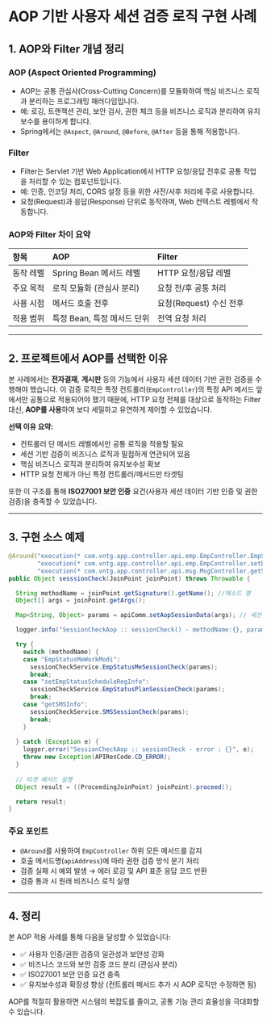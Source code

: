 # AOP 기반 사용자 세션 검증 로직 구현 사례

## 1. AOP와 Filter 개념 정리

### AOP (Aspect Oriented Programming)
- AOP는 공통 관심사(Cross-Cutting Concern)를 모듈화하여 핵심 비즈니스 로직과 분리하는 프로그래밍 패러다임입니다.
- 예: 로깅, 트랜잭션 관리, 보안 검사, 권한 체크 등을 비즈니스 로직과 분리하여 유지보수를 용이하게 합니다.
- Spring에서는 `@Aspect`, `@Around`, `@Before`, `@After` 등을 통해 적용합니다.

### Filter
- Filter는 Servlet 기반 Web Application에서 HTTP 요청/응답 전후로 공통 작업을 처리할 수 있는 컴포넌트입니다.
- 예: 인증, 인코딩 처리, CORS 설정 등을 위한 사전/사후 처리에 주로 사용합니다.
- 요청(Request)과 응답(Response) 단위로 동작하며, Web 컨텍스트 레벨에서 작동합니다.

### AOP와 Filter 차이 요약
| 항목 | AOP | Filter |
|:---|:---|:---|
| 동작 레벨 | Spring Bean 메서드 레벨 | HTTP 요청/응답 레벨 |
| 주요 목적 | 로직 모듈화 (관심사 분리) | 요청 전/후 공통 처리 |
| 사용 시점 | 메서드 호출 전후 | 요청(Request) 수신 전후 |
| 적용 범위 | 특정 Bean, 특정 메서드 단위 | 전역 요청 처리 |

---

## 2. 프로젝트에서 AOP를 선택한 이유

본 사례에서는 **전자결재**, **게시판** 등의 기능에서 사용자 세션 데이터 기반 권한 검증을 수행해야 했습니다. 이 검증 로직은 특정 컨트롤러(`EmpController`)의 특정 API 메서드 앞에서만 공통으로 적용되어야 했기 때문에, HTTP 요청 전체를 대상으로 동작하는 Filter 대신, **AOP를 사용**하여 보다 세밀하고 유연하게 제어할 수 있었습니다.

**선택 이유 요약:**
- 컨트롤러 단 메서드 레벨에서만 공통 로직을 적용할 필요
- 세션 기반 검증이 비즈니스 로직과 밀접하게 연관되어 있음
- 핵심 비즈니스 로직과 분리하여 유지보수성 확보
- HTTP 요청 전체가 아닌 특정 컨트롤러/메서드만 타겟팅

또한 이 구조를 통해 **ISO27001 보안 인증** 요건(사용자 세션 데이터 기반 인증 및 권한 검증)을 충족할 수 있었습니다.

---

## 3. 구현 소스 예제

```java
@Around("execution(* com.vntg.app.controller.api.emp.EmpController.EmpStatusMeWorkModi(..)) || " +
        "execution(* com.vntg.app.controller.api.emp.EmpController.setEmpStatusScheduleRegInfo(..)) || " +
        "execution(* com.vntg.app.controller.api.msg.MsgController.getSMSInfo(..))")
public Object sesssionCheck(JoinPoint joinPoint) throws Throwable {

  String methodName = joinPoint.getSignature().getName(); //메소드 명
  Object[] args = joinPoint.getArgs();

  Map<String, Object> params = apiComm.setAopSessionData(args); // 세선 데이터

  logger.info("SessionCheckAop :: sessionCheck() - methodName:{}, params:{}", methodName, params);

  try {
    switch (methodName) {
    case "EmpStatusMeWorkModi":
      sessionCheckService.EmpStatusMeSessionCheck(params);
      break;
    case "setEmpStatusScheduleRegInfo":
      sessionCheckService.EmpStatusPlanSessionCheck(params);
      break;
    case "getSMSInfo":
      sessionCheckService.SMSSessionCheck(params);
      break;
    }
    
  } catch (Exception e) {
    logger.error("SessionCheckAop :: sessionCheck - error : {}", e);
    throw new Exception(APIResCode.CD_ERROR);
  }
  
  // 타겟 메서드 실행
  Object result = ((ProceedingJoinPoint) joinPoint).proceed();

  return result;
}
```

### 주요 포인트
- `@Around`를 사용하여 `EmpController` 하위 모든 메서드를 감지
- 호출 메서드명(`apiAddress`)에 따라 권한 검증 방식 분기 처리
- 검증 실패 시 예외 발생 → 에러 로깅 및 API 표준 응답 코드 반환
- 검증 통과 시 원래 비즈니스 로직 실행

---

## 4. 정리

본 AOP 적용 사례를 통해 다음을 달성할 수 있었습니다:

- ✅ 사용자 인증/권한 검증의 일관성과 보안성 강화
- ✅ 비즈니스 코드와 보안 검증 코드 분리 (관심사 분리)
- ✅ ISO27001 보안 인증 요건 충족
- ✅ 유지보수성과 확장성 향상 (컨트롤러 메서드 추가 시 AOP 로직만 수정하면 됨)

AOP를 적절히 활용하면 시스템의 복잡도를 줄이고, 공통 기능 관리 효율성을 극대화할 수 있습니다.

